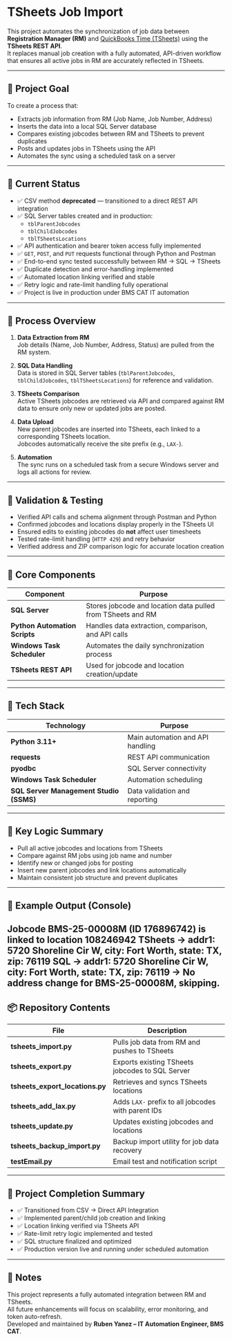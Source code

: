 # TSheets Job Import

This project automates the synchronization of job data between **Registration Manager (RM)** and [QuickBooks Time (TSheets)](https://www.tsheets.com/) using the **TSheets REST API**.  
It replaces manual job creation with a fully automated, API-driven workflow that ensures all active jobs in RM are accurately reflected in TSheets.

---

## 🔧 Project Goal

To create a process that:

* Extracts job information from RM (Job Name, Job Number, Address)
* Inserts the data into a local SQL Server database
* Compares existing jobcodes between RM and TSheets to prevent duplicates
* Posts and updates jobs in TSheets using the API
* Automates the sync using a scheduled task on a server

---

## 📌 Current Status

* ✅ CSV method **deprecated** — transitioned to a direct REST API integration  
* ✅ SQL Server tables created and in production:
  * `tblParentJobcodes`
  * `tblChildJobcodes`
  * `tblTSheetsLocations`
* ✅ API authentication and bearer token access fully implemented  
* ✅ `GET`, `POST`, and `PUT` requests functional through Python and Postman  
* ✅ End-to-end sync tested successfully between RM → SQL → TSheets  
* ✅ Duplicate detection and error-handling implemented  
* ✅ Automated location linking verified and stable  
* ✅ Retry logic and rate-limit handling fully operational  
* ✅ Project is live in production under BMS CAT IT automation  

---

## 🔄 Process Overview

1. **Data Extraction from RM**  
   Job details (Name, Job Number, Address, Status) are pulled from the RM system.  

2. **SQL Data Handling**  
   Data is stored in SQL Server tables (`tblParentJobcodes`, `tblChildJobcodes`, `tblTSheetsLocations`) for reference and validation.

3. **TSheets Comparison**  
   Active TSheets jobcodes are retrieved via API and compared against RM data to ensure only new or updated jobs are posted.

4. **Data Upload**  
   New parent jobcodes are inserted into TSheets, each linked to a corresponding TSheets location.  
   Jobcodes automatically receive the site prefix (e.g., `LAX-`).

5. **Automation**  
   The sync runs on a scheduled task from a secure Windows server and logs all actions for review.

---

## 🧪 Validation & Testing

* Verified API calls and schema alignment through Postman and Python  
* Confirmed jobcodes and locations display properly in the TSheets UI  
* Ensured edits to existing jobcodes do **not** affect user timesheets  
* Tested rate-limit handling (`HTTP 429`) and retry behavior  
* Verified address and ZIP comparison logic for accurate location creation  

---

## 🧱 Core Components

| Component | Purpose |
|------------|----------|
| **SQL Server** | Stores jobcode and location data pulled from TSheets and RM |
| **Python Automation Scripts** | Handles data extraction, comparison, and API calls |
| **Windows Task Scheduler** | Automates the daily synchronization process |
| **TSheets REST API** | Used for jobcode and location creation/update |

---

## 🧰 Tech Stack

| Technology | Purpose |
|-------------|----------|
| **Python 3.11+** | Main automation and API handling |
| **requests** | REST API communication |
| **pyodbc** | SQL Server connectivity |
| **Windows Task Scheduler** | Automation scheduling |
| **SQL Server Management Studio (SSMS)** | Data validation and reporting |

---

## 🧠 Key Logic Summary

* Pull all active jobcodes and locations from TSheets  
* Compare against RM jobs using job name and number  
* Identify new or changed jobs for posting  
* Insert new parent jobcodes and link locations automatically  
* Maintain consistent job structure and prevent duplicates  

---

## 🧾 Example Output (Console)

Jobcode BMS-25-00008M (ID 176896742) is linked to location 108246942
TSheets -> addr1: 5720 Shoreline Cir W, city: Fort Worth, state: TX, zip: 76119
SQL -> addr1: 5720 Shoreline Cir W, city: Fort Worth, state: TX, zip: 76119
-> No address change for BMS-25-00008M, skipping.
---

## 📦 Repository Contents

| File | Description |
|-------|--------------|
| **tsheets_import.py** | Pulls job data from RM and pushes to TSheets |
| **tsheets_export.py** | Exports existing TSheets jobcodes to SQL Server |
| **tsheets_export_locations.py** | Retrieves and syncs TSheets locations |
| **tsheets_add_lax.py** | Adds `LAX-` prefix to all jobcodes with parent IDs |
| **tsheets_update.py** | Updates existing jobcodes and locations |
| **tsheets_backup_import.py** | Backup import utility for job data recovery |
| **testEmail.py** | Email test and notification script |

---

## 🏁 Project Completion Summary

* ✅ Transitioned from CSV → Direct API Integration  
* ✅ Implemented parent/child job creation and linking  
* ✅ Location linking verified via TSheets API  
* ✅ Rate-limit retry logic implemented and tested  
* ✅ SQL structure finalized and optimized  
* ✅ Production version live and running under scheduled automation  

---

## 💬 Notes

This project represents a fully automated integration between RM and TSheets.  
All future enhancements will focus on scalability, error monitoring, and token auto-refresh.  
Developed and maintained by **Ruben Yanez – IT Automation Engineer, BMS CAT**.
